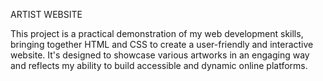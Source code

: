 ARTIST WEBSITE

This project is a practical demonstration of my web development skills, bringing together HTML and CSS to create a user-friendly and interactive website. It's designed to showcase various artworks in an engaging way and reflects my ability to build accessible and dynamic online platforms.



